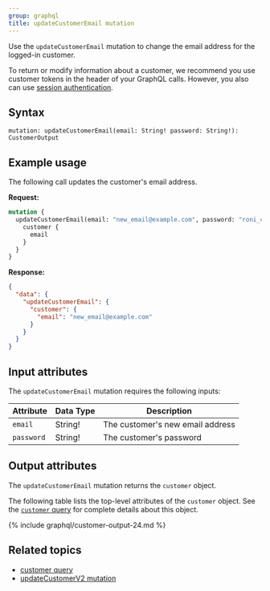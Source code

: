 ```yaml
---
group: graphql
title: updateCustomerEmail mutation
---
```


Use the `updateCustomerEmail` mutation to change the email address for the logged-in customer.

To return or modify information about a customer, we recommend you use customer tokens in the header of your GraphQL calls. However, you also can use [session authentication](https://developer.adobe.com/commerce/webapi/get-started/authentication/gs-authentication-session).

## Syntax

`mutation: updateCustomerEmail(email: String! password: String!): CustomerOutput`

## Example usage

The following call updates the customer's email address.

**Request:**

```graphql
mutation {
  updateCustomerEmail(email: "new_email@example.com", password: "roni_cost3@example.com") {
    customer {
      email
    }
  }
}
```

**Response:**

```json
{
  "data": {
    "updateCustomerEmail": {
      "customer": {
        "email": "new_email@example.com"
      }
    }
  }
}
```

## Input attributes

The `updateCustomerEmail` mutation requires the following inputs:

Attribute |  Data Type | Description
--- | --- | ---
`email` | String! | The customer's new email address
`password` | String! | The customer's password

## Output attributes

The `updateCustomerEmail` mutation returns the `customer` object.

The following table lists the top-level attributes of the `customer` object. See the [`customer` query]({{page.baseurl}}/graphql/queries/customer.html) for complete details about this object.

{% include graphql/customer-output-24.md %}

## Related topics

*  [customer query]({{page.baseurl}}/graphql/queries/customer.html)
*  [updateCustomerV2 mutation]({{page.baseurl}}/graphql/mutations/update-customer-v2.html)

